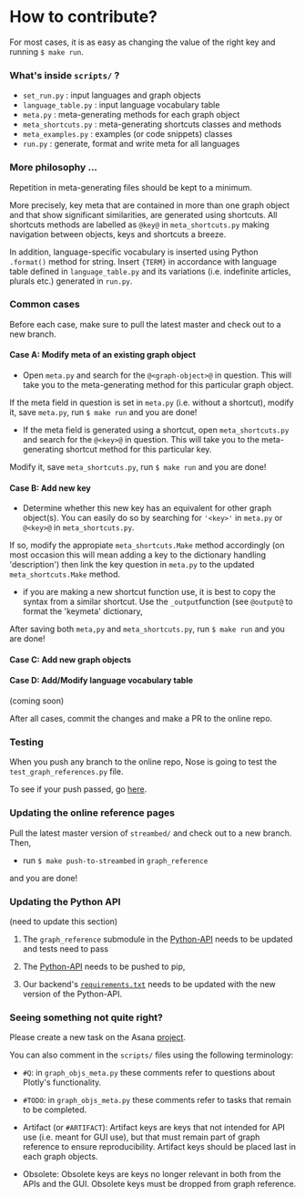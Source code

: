 # How to contribute?

For most cases, it is as easy as changing the value of the right key and running
`$ make run`. 


### What's inside `scripts/` ?

- `set_run.py` : input languages and graph objects 
- `language_table.py` : input language vocabulary table
- `meta.py` : meta-generating methods for each graph object
- `meta_shortcuts.py` : meta-generating shortcuts classes and methods
- `meta_examples.py` : examples (or code snippets) classes
- `run.py` : generate, format and write meta for all languages


### More philosophy ...

Repetition in meta-generating files should be kept to a minimum.  

More precisely, key meta that are contained in more than one graph object and
that show significant similarities, are generated using shortcuts. All
shortcuts methods are labelled as `@key@` in `meta_shortcuts.py` making
navigation between objects, keys and shortcuts a breeze.  

In addition, language-specific vocabulary is inserted using Python `.format()`
method for string. Insert `{TERM}` in accordance with language table defined in
`language_table.py` and its variations (i.e. indefinite articles, plurals
etc.) generated in `run.py`.


### Common cases

Before each case, make sure to pull the latest master and check out to a new
branch.

#### Case A: Modify meta of an existing graph object

- Open `meta.py` and search for the `@<graph-object>@` in question. This will take you to the
   meta-generating method for this particular graph object.

If the meta field in question is set in `meta.py` (i.e. without a shortcut),
modify it, save `meta.py`, run `$ make run` and you are done!

- If the meta field is generated using a shortcut, open `meta_shortcuts.py` and
   search for the `@<key>@` in question. This will take you to the meta-generating
   shortcut method for this particular key.

Modify it, save `meta_shortcuts.py`, run `$ make run` and you are done!
 
#### Case B: Add new key

- Determine whether this new key has an equivalent for other graph object(s). You
   can easily do so by searching for `'<key>'` in `meta.py` or `@<key>@` in
   `meta_shortcuts.py`.

If so, modify the appropiate `meta_shortcuts.Make` method accordingly 
(on most occasion this will mean 
adding a key to the dictionary handling 'description') then link the key question 
in `meta.py` to the updated `meta_shortcuts.Make` method.

- if you are making a new shortcut function use, it is best to copy the syntax
  from a similar shortcut. Use the `_output`function (see `@output@` to
  format the 'keymeta' dictionary,
   
After saving both `meta,py` and `meta_shortcuts.py`, run `$ make run` and you are done!

#### Case C: Add new graph objects



#### Case D: Add/Modify language vocabulary table

(coming soon)


After all cases, commit the changes and make a PR to the online repo.


### Testing

When you push any branch to the online repo, Nose is going to test the
`test_graph_references.py` file. 

To see if your push passed, go
[here](https://circleci.com/gh/plotly/graph_reference).


### Updating the online reference pages

Pull the latest master version of `streambed/` and check out to a new branch.
Then,

- run `$ make push-to-streambed` in `graph_reference`

and you are done!


### Updating the Python API

(need to update this section)

1. The `graph_reference` submodule in the
   [Python-API](https://github.com/plotly/python-api) needs to be updated and
   tests need to pass

1. The [Python-API](https://github.com/plotly/python-api) needs to be pushed to
   pip,

1. Our backend's
   [`requirements.txt`](https://github.com/plotly/streambed/blob/master/requirements.txt)
   needs to be updated with the new version of the Python-API.


### Seeing something not quite right?

Please create a new task on the Asana
[project](https://app.asana.com/0/14961561647922/14961561647922).

You can also comment in the `scripts/` files using the following terminology:

- `#Q`: in `graph_objs_meta.py` these comments refer to questions about Plotly's
  functionality.

- `#TODO`: in `graph_objs_meta.py` these comments refer to tasks that remain
  to be completed.

- Artifact (or `#ARTIFACT`): Artifact keys are keys that not intended for API
  use (i.e. meant for GUI use), but that must remain part of graph reference to 
  ensure reproducibility. Artifact keys should be placed last in each graph
  objects. 

- Obsolete: Obsolete keys are keys no longer relevant in both from the APIs and
  the GUI. Obsolete keys must be dropped from graph reference.
